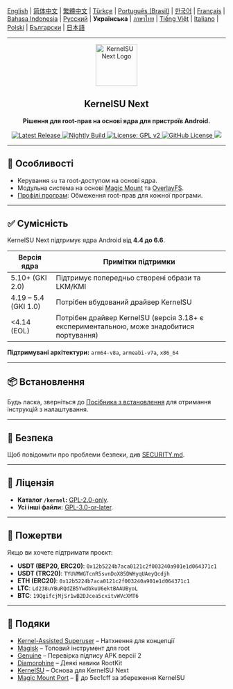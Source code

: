 [English](README.md) | [简体中文](README_CN.md) | [繁體中文](README_TW.md) | [Türkçe](README_TR.md) | [Português (Brasil)](README_PT-BR.md) | [한국어](README_KO.md) | [Français](README_FR.md) | [Bahasa Indonesia](README_ID.md) | [Русский](README_RU.md) | **Українська** | [ภาษาไทย](README_TH.md) | [Tiếng Việt](README_VI.md) | [Italiano](README_IT.md) | [Polski](README_PL.md) | [Български](README_BG.md) | [日本語](README_JA.md)

---

<div align="center">
  <img src="/assets/kernelsu_next.png" width="96" alt="KernelSU Next Logo">

  <h2>KernelSU Next</h2>
  <p><strong>Рішення для root-прав на основі ядра для пристроїв Android.</strong></p>

  <p>
    <a href="https://github.com/KernelSU-Next/KernelSU-Next/releases/latest">
      <img src="https://img.shields.io/github/v/release/KernelSU-Next/KernelSU-Next?label=Release&logo=github" alt="Latest Release">
    </a>
    <a href="https://nightly.link/KernelSU-Next/KernelSU-Next/workflows/build-manager-ci/next/Manager">
      <img src="https://img.shields.io/badge/Nightly%20Release-gray?logo=hackthebox&logoColor=fff" alt="Nightly Build">
    </a>
    <a href="https://www.gnu.org/licenses/old-licenses/gpl-2.0.en.html">
      <img src="https://img.shields.io/badge/License-GPL%20v2-orange.svg?logo=gnu" alt="License: GPL v2">
    </a>
    <a href="/LICENSE">
      <img src="https://img.shields.io/github/license/KernelSU-Next/KernelSU-Next?logo=gnu" alt="GitHub License">
    </a>
    <a title="Crowdin" target="_blank" href="https://crowdin.com/project/kernelsu-next"><img src="https://badges.crowdin.net/kernelsu-next/localized.svg"></a>
  </p>
</div>

---

## 🚀 Особливості

- Керування `su` та root-доступом на основі ядра.
- Модульна система на основі [Magic Mount](https://topjohnwu.github.io/Magisk/details.html#magic-mount) та [OverlayFS](https://en.wikipedia.org/wiki/OverlayFS).
- [Профілі програм](https://kernelsu.org/guide/app-profile.html): Обмеження root-прав для кожної програми.

---

## ✅ Сумісність

KernelSU Next підтримує ядра Android від **4.4 до 6.6**.

| Версія ядра          | Примітки підтримки                                                                        |
|----------------------|-------------------------------------------------------------------------------------------|
| 5.10+ (GKI 2.0)      | Підтримує попередньо створені образи та LKM/KMI                                           |
| 4.19 – 5.4 (GKI 1.0) | Потрібен вбудований драйвер KernelSU                                                      |
| <4.14 (EOL)          | Потрібен драйвер KernelSU (версія 3.18+ є експериментальною, може знадобитися портування) |

**Підтримувані архітектури:** `arm64-v8a`, `armeabi-v7a`, `x86_64`

---

## 📦 Встановлення

Будь ласка, зверніться до [Посібника з встановлення](https://kernelsu-next.github.io/webpage/pages/installation.html) для отримання інструкцій з налаштування.

---

## 🔐 Безпека

Щоб повідомити про проблеми безпеки, див [SECURITY.md](/SECURITY.md).

---

## 📜 Ліцензія

- **Каталог `/kernel`:** [GPL-2.0-only](https://www.gnu.org/licenses/old-licenses/gpl-2.0.en.html).
- **Усі інші файли:** [GPL-3.0-or-later](https://www.gnu.org/licenses/gpl-3.0.html).

---

## 💸 Пожертви

Якщо ви хочете підтримати проєкт:

- **USDT (BEP20, ERC20)**: `0x12b5224b7aca0121c2f003240a901e1d064371c1`
- **USDT (TRC20)**: `TYUVMWGTcnR5svnDoX85DWHyqUAeyQcdjh`
- **ETH (ERC20)**: `0x12b5224b7aca0121c2f003240a901e1d064371c1`
- **LTC**: `Ld238uYBuRQdZB5YwdbkuU6ektBAAUByoL`
- **BTC**: `19QgifcjMjSr1wB2DJcea5cxitvWVcXMT6`

---

## 🙏 Подяки

- [Kernel-Assisted Superuser](https://git.zx2c4.com/kernel-assisted-superuser/about/) – Натхнення для концепції
- [Magisk](https://github.com/topjohnwu/Magisk) – Топовий інструмент для root
- [Genuine](https://github.com/brevent/genuine/) – Перевірка підпису APK версії 2
- [Diamorphine](https://github.com/m0nad/Diamorphine) – Деякі навики RootKit
- [KernelSU](https://github.com/tiann/KernelSU) – Основа для KernelSU Next
- [Magic Mount Port](https://github.com/5ec1cff/KernelSU/blob/main/userspace/ksud/src/magic_mount.rs) – 💜 до 5ec1cff за збереження KernelSU
